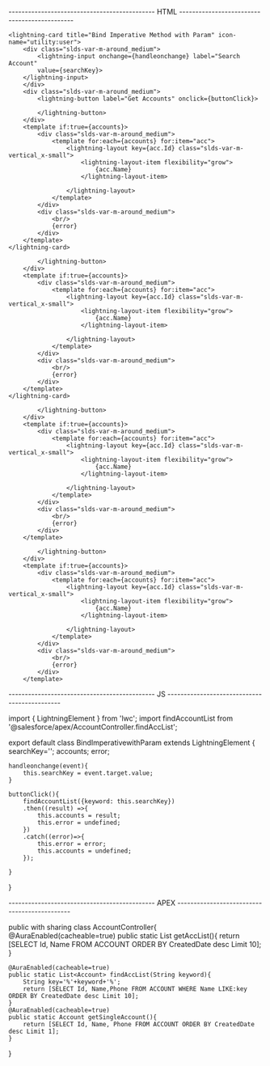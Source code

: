 --------------------------------------------- HTML ---------------------------------------------

    <lightning-card title="Bind Imperative Method with Param" icon-name="utility:user">
        <div class="slds-var-m-around_medium">
            <lightning-input onchange={handleonchange} label="Search Account" 
            value={searchKey}>
        </lightning-input>
        </div>
        <div class="slds-var-m-around_medium">
            <lightning-button label="Get Accounts" onclick={buttonClick}>

            </lightning-button>
        </div>
        <template if:true={accounts}>
            <div class="slds-var-m-around_medium">
                <template for:each={accounts} for:item="acc">
                    <lightning-layout key={acc.Id} class="slds-var-m-vertical_x-small">
                        <lightning-layout-item flexibility="grow">
                            {acc.Name}
                        </lightning-layout-item>
                        
                    </lightning-layout>
                </template>
            </div>
            <div class="slds-var-m-around_medium">
                <br/>
                {error}
            </div>
        </template>
    </lightning-card>
</template>
<lightning-card title="Bind Imperative Method with Param" icon-name="utility:user">
        <div class="slds-var-m-around_medium">
            <lightning-input onchange={handleonchange} label="Search Account" 
            value={searchKey}>
        </lightning-input>
        </div>
        <div class="slds-var-m-around_medium">
            <lightning-button label="Get Accounts" onclick={buttonClick}>

            </lightning-button>
        </div>
        <template if:true={accounts}>
            <div class="slds-var-m-around_medium">
                <template for:each={accounts} for:item="acc">
                    <lightning-layout key={acc.Id} class="slds-var-m-vertical_x-small">
                        <lightning-layout-item flexibility="grow">
                            {acc.Name}
                        </lightning-layout-item>
                        
                    </lightning-layout>
                </template>
            </div>
            <div class="slds-var-m-around_medium">
                <br/>
                {error}
            </div>
        </template>
    </lightning-card>
<lightning-card title="Bind Imperative Method with Param" icon-name="utility:user">
        <div class="slds-var-m-around_medium">
            <lightning-input onchange={handleonchange} label="Search Account" 
            value={searchKey}>
        </lightning-input>
        </div>
        <div class="slds-var-m-around_medium">
            <lightning-button label="Get Accounts" onclick={buttonClick}>

            </lightning-button>
        </div>
        <template if:true={accounts}>
            <div class="slds-var-m-around_medium">
                <template for:each={accounts} for:item="acc">
                    <lightning-layout key={acc.Id} class="slds-var-m-vertical_x-small">
                        <lightning-layout-item flexibility="grow">
                            {acc.Name}
                        </lightning-layout-item>
                        
                    </lightning-layout>
                </template>
            </div>
            <div class="slds-var-m-around_medium">
                <br/>
                {error}
            </div>
        </template>
</lightning-card>
<lightning-card title="Bind Imperative Method with Param" icon-name="utility:user">
        <div class="slds-var-m-around_medium">
            <lightning-input onchange={handleonchange} label="Search Account" 
            value={searchKey}>
        </lightning-input>
        </div>
        <div class="slds-var-m-around_medium">
            <lightning-button label="Get Accounts" onclick={buttonClick}>

            </lightning-button>
        </div>
        <template if:true={accounts}>
            <div class="slds-var-m-around_medium">
                <template for:each={accounts} for:item="acc">
                    <lightning-layout key={acc.Id} class="slds-var-m-vertical_x-small">
                        <lightning-layout-item flexibility="grow">
                            {acc.Name}
                        </lightning-layout-item>
                        
                    </lightning-layout>
                </template>
            </div>
            <div class="slds-var-m-around_medium">
                <br/>
                {error}
            </div>
        </template>
</lightning-card>
<template>
    <lightning-card title="Bind Imperative Method with Param" icon-name="utility:user">
        <div class="slds-var-m-around_medium">
            <lightning-input onchange={handleonchange} label="Search Account" 
            value={searchKey}>
        </lightning-input>
        </div>
        <div class="slds-var-m-around_medium">
            <lightning-button label="Get Accounts" onclick={buttonClick}>

            </lightning-button>
        </div>
        <template if:true={accounts}>
            <div class="slds-var-m-around_medium">
                <template for:each={accounts} for:item="acc">
                    <lightning-layout key={acc.Id} class="slds-var-m-vertical_x-small">
                        <lightning-layout-item flexibility="grow">
                            {acc.Name}
                        </lightning-layout-item>
                        
                    </lightning-layout>
                </template>
            </div>
            <div class="slds-var-m-around_medium">
                <br/>
                {error}
            </div>
        </template>
    </lightning-card>
</template>
--------------------------------------------- JS ---------------------------------------------

import { LightningElement } from 'lwc';
import findAccountList from '@salesforce/apex/AccountController.findAccList';

export default class BindImperativewithParam extends LightningElement {
    searchKey='';
    accounts;
    error;

    handleonchange(event){
        this.searchKey = event.target.value;
    }

    buttonClick(){
        findAccountList({keyword: this.searchKey})
        .then((result) =>{
            this.accounts = result;
            this.error = undefined;
        })
        .catch((error)=>{
            this.error = error;
            this.accounts = undefined;
        });

    }
}


--------------------------------------------- APEX ---------------------------------------------

public with sharing class AccountController{
    @AuraEnabled(cacheable=true)
    public static List<Account> getAccList(){
        return [SELECT Id, Name FROM ACCOUNT ORDER BY CreatedDate desc Limit 10];
    }

    @AuraEnabled(cacheable=true)
    public static List<Account> findAccList(String keyword){
        String key='%'+keyword+'%';
        return [SELECT Id, Name,Phone FROM ACCOUNT WHERE Name LIKE:key ORDER BY CreatedDate desc Limit 10];
    }
    @AuraEnabled(cacheable=true)
    public static Account getSingleAccount(){
        return [SELECT Id, Name, Phone FROM ACCOUNT ORDER BY CreatedDate desc Limit 1];
    }

}